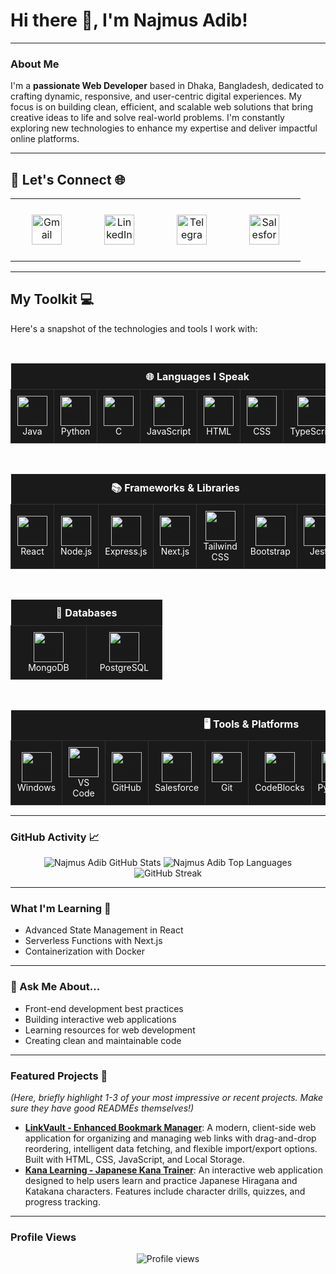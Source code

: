 # Hi there 👋, I'm Najmus Adib!

---

### About Me

I'm a **passionate Web Developer** based in Dhaka, Bangladesh, dedicated to crafting dynamic, responsive, and user-centric digital experiences. My focus is on building clean, efficient, and scalable web solutions that bring creative ideas to life and solve real-world problems. I'm constantly exploring new technologies to enhance my expertise and deliver impactful online platforms.

---

## 🔗 Let's Connect 🌐

<div align="center">
  <table style="border-collapse: collapse;">
    <tr>
      <td align="center" width="100" height="100">
        <a href="mailto:your-email@example.com">
          <img src="https://upload.wikimedia.org/wikipedia/commons/7/7e/Gmail_icon_%282020%29.svg" width="48" height="48" alt="Gmail" />
        </a>
      </td>
      <td align="center" width="100" height="100">
        <a href="https://linkedin.com/in/your-linkedin-profile" target="_blank">
          <img src="https://skillicons.dev/icons?i=linkedin" width="48" height="48" alt="LinkedIn" />
        </a>
      </td>
      <td align="center" width="100" height="100">
        <a href="https://t.me/your-telegram-username" target="_blank">
          <img src="https://upload.wikimedia.org/wikipedia/commons/8/82/Telegram_logo.svg" width="48" height="48" alt="Telegram" />
        </a>
      </td>
      <td align="center" width="100" height="100">
        <a href="YOUR_SALESFORCE_TRAILHEAD_LINK_HERE" target="_blank"> <img src="https://raw.githubusercontent.com/NajmusAdib/NajmusAdib/main/assets/salesforce_logo.png" width="48" height="48" alt="Salesforce" /> </a>
      </td>
    </tr>
  </table>
</div>

---

## My Toolkit 💻

Here's a snapshot of the technologies and tools I work with:

<br>

<div align="center">
  <table style="border-collapse: collapse;">
    <tr>
      <th colspan="8" style="text-align: center; padding: 10px; font-weight: bold; color: #fff; border-bottom: 1px solid #333; background-color: #1a1a1a;">🌐 Languages I Speak</th>
    </tr>
    <tr>
      <td align="center" width="100" style="padding: 10px; border: 1px solid #333; background-color: #1a1a1a;">
        <img src="https://skillicons.dev/icons?i=java" width="48" height="48" alt="Java" /> <br><span style="color: #fff; font-size: 14px;">Java</span>
      </td>
      <td align="center" width="100" style="padding: 10px; border: 1px solid #333; background-color: #1a1a1a;">
        <img src="https://skillicons.dev/icons?i=python" width="48" height="48" alt="Python" /> <br><span style="color: #fff; font-size: 14px;">Python</span>
      </td>
      <td align="center" width="100" style="padding: 10px; border: 1px solid #333; background-color: #1a1a1a;">
        <img src="https://skillicons.dev/icons?i=c" width="48" height="48" alt="C" /> <br><span style="color: #fff; font-size: 14px;">C</span>
      </td>
      <td align="center" width="100" style="padding: 10px; border: 1px solid #333; background-color: #1a1a1a;">
        <img src="https://skillicons.dev/icons?i=javascript" width="48" height="48" alt="JavaScript" /> <br><span style="color: #fff; font-size: 14px;">JavaScript</span>
      </td>
      <td align="center" width="100" style="padding: 10px; border: 1px solid #333; background-color: #1a1a1a;">
        <img src="https://skillicons.dev/icons?i=html" width="48" height="48" alt="HTML" /> <br><span style="color: #fff; font-size: 14px;">HTML</span>
      </td>
      <td align="center" width="100" style="padding: 10px; border: 1px solid #333; background-color: #1a1a1a;">
        <img src="https://skillicons.dev/icons?i=css" width="48" height="48" alt="CSS" /> <br><span style="color: #fff; font-size: 14px;">CSS</span>
      </td>
      <td align="center" width="100" style="padding: 10px; border: 1px solid #333; background-color: #1a1a1a;">
        <img src="https://skillicons.dev/icons?i=typescript" width="48" height="48" alt="TypeScript" /> <br><span style="color: #fff; font-size: 14px;">TypeScript</span>
      </td>
      <td align="center" width="100" style="padding: 10px; border: 1px solid #333; background-color: #1a1a1a;">
        <img src="https://skillicons.dev/icons?i=mysql" width="48" height="48" alt="SQL" /> <br><span style="color: #fff; font-size: 14px;">SQL</span>
      </td>
    </tr>
  </table>
</div>

<br>

<div align="center">
  <table style="border-collapse: collapse;">
    <tr>
      <th colspan="7" style="text-align: center; padding: 10px; font-weight: bold; color: #fff; border-bottom: 1px solid #333; background-color: #1a1a1a;">📚 Frameworks & Libraries</th>
    </tr>
    <tr>
      <td align="center" width="100" style="padding: 10px; border: 1px solid #333; background-color: #1a1a1a;">
        <img src="https://skillicons.dev/icons?i=react" width="48" height="48" alt="React" /> <br><span style="color: #fff; font-size: 14px;">React</span>
      </td>
      <td align="center" width="100" style="padding: 10px; border: 1px solid #333; background-color: #1a1a1a;">
        <img src="https://skillicons.dev/icons?i=nodejs" width="48" height="48" alt="Node.js" /> <br><span style="color: #fff; font-size: 14px;">Node.js</span>
      </td>
      <td align="center" width="100" style="padding: 10px; border: 1px solid #333; background-color: #1a1a1a;">
        <img src="https://skillicons.dev/icons?i=express" width="48" height="48" alt="Express.js" /> <br><span style="color: #fff; font-size: 14px;">Express.js</span>
      </td>
      <td align="center" width="100" style="padding: 10px; border: 1px solid #333; background-color: #1a1a1a;">
        <img src="https://skillicons.dev/icons?i=nextjs" width="48" height="48" alt="Next.js" /> <br><span style="color: #fff; font-size: 14px;">Next.js</span>
      </td>
      <td align="center" width="100" style="padding: 10px; border: 1px solid #333; background-color: #1a1a1a;">
        <img src="https://skillicons.dev/icons?i=tailwind" width="48" height="48" alt="Tailwind CSS" /> <br><span style="color: #fff; font-size: 14px;">Tailwind CSS</span>
      </td>
      <td align="center" width="100" style="padding: 10px; border: 1px solid #333; background-color: #1a1a1a;">
        <img src="https://skillicons.dev/icons?i=bootstrap" width="48" height="48" alt="Bootstrap" /> <br><span style="color: #fff; font-size: 14px;">Bootstrap</span>
      </td>
      <td align="center" width="100" style="padding: 10px; border: 1px solid #333; background-color: #1a1a1a;">
        <img src="https://skillicons.dev/icons?i=jest" width="48" height="48" alt="Jest" /> <br><span style="color: #fff; font-size: 14px;">Jest</span>
      </td>
    </tr>
  </table>
</div>

<br>

<div align="center">
  <table style="border-collapse: collapse;">
    <tr>
      <th colspan="2" style="text-align: center; padding: 10px; font-weight: bold; color: #fff; border-bottom: 1px solid #333; background-color: #1a1a1a;">💾 Databases</th>
    </tr>
    <tr>
      <td align="center" width="100" style="padding: 10px; border: 1px solid #333; background-color: #1a1a1a;">
        <img src="https://skillicons.dev/icons?i=mongodb" width="48" height="48" alt="MongoDB" /> <br><span style="color: #fff; font-size: 14px;">MongoDB</span>
      </td>
      <td align="center" width="100" style="padding: 10px; border: 1px solid #333; background-color: #1a1a1a;">
        <img src="https://skillicons.dev/icons?i=postgresql" width="48" height="48" alt="PostgreSQL" /> <br><span style="color: #fff; font-size: 14px;">PostgreSQL</span>
      </td>
    </tr>
  </table>
</div>

<br>

<div align="center">
  <table style="border-collapse: collapse;">
    <tr>
      <th colspan="10" style="text-align: center; padding: 10px; font-weight: bold; color: #fff; border-bottom: 1px solid #333; background-color: #1a1a1a;">🖥️ Tools & Platforms</th>
    </tr>
    <tr>
      <td align="center" width="100" style="padding: 10px; border: 1px solid #333; background-color: #1a1a1a;">
        <img src="https://skillicons.dev/icons?i=windows" width="48" height="48" alt="Windows" /> <br><span style="color: #fff; font-size: 14px;">Windows</span>
      </td>
      <td align="center" width="100" style="padding: 10px; border: 1px solid #333; background-color: #1a1a1a;">
        <img src="https://skillicons.dev/icons?i=vscode" width="48" height="48" alt="VS Code" /> <br><span style="color: #fff; font-size: 14px;">VS Code</span>
      </td>
      <td align="center" width="100" style="padding: 10px; border: 1px solid #333; background-color: #1a1a1a;">
        <img src="https://skillicons.dev/icons?i=github" width="48" height="48" alt="GitHub" /> <br><span style="color: #fff; font-size: 14px;">GitHub</span>
      </td>
      <td align="center" width="100" style="padding: 10px; border: 1px solid #333; background-color: #1a1a1a;">
        <img src="https://raw.githubusercontent.com/NajmusAdib/NajmusAdib/main/assets/salesforce_logo.png" width="48" height="48" alt="Salesforce" /> <br><span style="color: #fff; font-size: 14px;">Salesforce</span> </td>
      <td align="center" width="100" style="padding: 10px; border: 1px solid #333; background-color: #1a1a1a;">
        <img src="https://skillicons.dev/icons?i=git" width="48" height="48" alt="Git" /> <br><span style="color: #fff; font-size: 14px;">Git</span>
      </td>
      <td align="center" width="100" style="padding: 10px; border: 1px solid #333; background-color: #1a1a1a;">
        <img src="https://raw.githubusercontent.com/NajmusAdib/NajmusAdib/main/assets/codeblocks_logo.png" width="48" height="48" alt="CodeBlocks" /> <br><span style="color: #fff; font-size: 14px;">CodeBlocks</span> </td>
      <td align="center" width="100" style="padding: 10px; border: 1px solid #333; background-color: #1a1a1a;">
        <img src="https://skillicons.dev/icons?i=pycharm" width="48" height="48" alt="PyCharm" /> <br><span style="color: #fff; font-size: 14px;">PyCharm</span>
      </td>
      <td align="center" width="100" style="padding: 10px; border: 1px solid #333; background-color: #1a1a1a;">
        <img src="https://skillicons.dev/icons?i=clion" width="48" height="48" alt="CLion" /> <br><span style="color: #fff; font-size: 14px;">CLion</span>
      </td>
      <td align="center" width="100" style="padding: 10px; border: 1px solid #333; background-color: #1a1a1a;">
        <img src="https://skillicons.dev/icons?i=vercel" width="48" height="48" alt="Vercel" /> <br><span style="color: #fff; font-size: 14px;">Vercel</span>
      </td>
      <td align="center" width="100" style="padding: 10px; border: 1px solid #333; background-color: #1a1a1a;">
        <img src="https://raw.githubusercontent.com/NajmusAdib/NajmusAdib/main/assets/render_logo.png" width="48" height="48" alt="Render" /> <br><span style="color: #fff; font-size: 14px;">Render</span> </td>
    </tr>
  </table>
</div>

---

### GitHub Activity 📈

<div align="center">
  <img src="https://github-readme-stats.vercel.app/api?username=NajmusAdib&show_icons=true&theme=dracula&hide_border=true&include_all_commits=true&count_private=true" alt="Najmus Adib GitHub Stats" /> <img src="https://github-readme-stats.vercel.app/api/top-langs/?username=NajmusAdib&layout=compact&theme=dracula&hide_border=true" alt="Najmus Adib Top Languages" /> <img src="https://github-readme-streak-stats.herokuapp.com/?user=NajmusAdib&theme=dracula&hide_border=true" alt="GitHub Streak" />
</div>

---

### What I'm Learning 🌱

* Advanced State Management in React
* Serverless Functions with Next.js
* Containerization with Docker

---

### 💬 Ask Me About...

* Front-end development best practices
* Building interactive web applications
* Learning resources for web development
* Creating clean and maintainable code

---

### Featured Projects 🚀

*(Here, briefly highlight 1-3 of your most impressive or recent projects. Make sure they have good READMEs themselves!)*

* **[LinkVault - Enhanced Bookmark Manager](https://github.com/NajmusAdib/LinkVault)**: A modern, client-side web application for organizing and managing web links with drag-and-drop reordering, intelligent data fetching, and flexible import/export options. Built with HTML, CSS, JavaScript, and Local Storage.
* **[Kana Learning - Japanese Kana Trainer](https://github.com/NajmusAdib/KanaLearning)**: An interactive web application designed to help users learn and practice Japanese Hiragana and Katakana characters. Features include character drills, quizzes, and progress tracking.

---

### Profile Views
<p align="center">
  <img src="https://profile-counter.glitch.me/NajmusAdib/count.svg" alt="Profile views">
</p>
